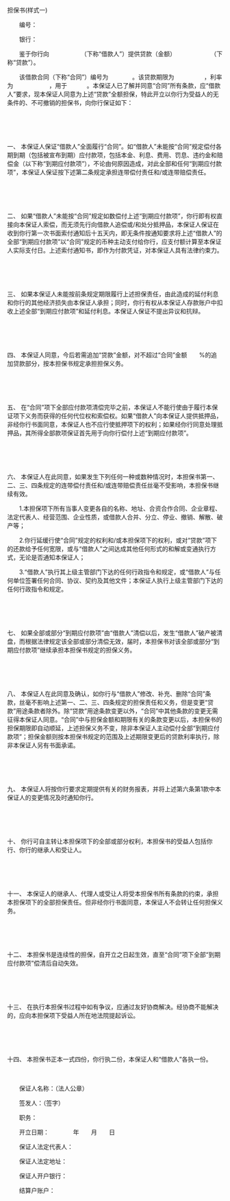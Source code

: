 



担保书(样式一)



 

　　编号：

　　银行：

　　鉴于你行向　　　　　 （下称“借款人”）提供贷款（金额）　　　　　　 （下称“贷款”）。

　　该借款合同（下称“合同”）编号为　　　　。该贷款期限为　　　　　，利率为　　　　　　，用于　　　 。本保证人已了解并同意“合同”所有条款，应“借款人”要求，现本保证人同意为上述“贷款”全额担保，特此开立以你行为受益人的无条件的、不可撤销的担保书，向你行保证如下：

　　

　　

一、
本保证人保证“借款人”全面履行“合同”。如“借款人”未能按“合同”规定偿付各期到期（包括被宣布到期）应付款项，包括本金、利息、费用、罚息、违约金和赔偿金（以下称“到期应付款项”），不论由何原因造成，对此全部和任何“到期应付款项”，本保证人保证按下述第二条规定承担连带偿付责任和/或连带赔偿责任。

　　

　　

二、
如果“借款人”未能按“合同”规定如数偿付上述“到期应付款项”，你行即有权直接向本保证人索偿，而无须先行向借款人追偿或/和处分抵押品，本保证人保证在收到你行第一次书面索付通知后十五天内，即无条件按通知要求将上述“借款人”的全部“到期应付款项”以“合同”规定的币种主动支付给你行，应支付额计算至本保证人实际支付日。上述索付通知书，即作为付款凭证，对本保证人具有法律约束力。

　　

　　

三、
如果本保证人未能按前条规定期限履行上述担保责任，由此造成的延付利息和你行的其他经济损失由本保证人承担；同时，你行有权从本保证人存款账户中扣收上述全部“到期应付款项”和延付利息。本保证人保证不提出异议和抗辩。

　　

　　

四、
本保证人同意，今后若需追加“贷款”金额，对不超过“合同”金额　　%的追加贷款部分，按本担保书规定承担担保义务。

　　

　　

五、
在“合同”项下全部应付款项清偿完毕之前，本保证人不能行使由于履行本保证项下义务而获得的任何代位权和索偿权。如果“借款人”向本保证人提供抵押品，非经你行书面同意，本保证人也不应行使抵押项下的权利；如果经你行同意处理抵押品，其所得全部款项保证首先用于向你行偿付上述“到期应付款项”。

　　

　　

六、
本保证人在此同意，如果发生下列任何一种或数种情况时，本担保书第一、二、三、四条规定的连带偿付责任和/或连带赔偿责任丝毫不受影响，本担保书继续有效。

　　1.本担保项下所有当事人变更各自的名称、地址、合资合作合同、企业章程、法定代表人、经营范围、企业性质，或借款人合并、分立、停业、撤销、解散、破产等；

　　2.你行延缓行使“合同”规定的权利和/或本担保项下的权利，或对“贷款”项下的还款给予任何宽限，或与“借款人”之间达成其他任何形式的和解或变通执行方式，无论是否通知本保证人；

　　3.“借款人”执行其上级主管部门下达的任何行政指令和规定，或“借款人”与任何单位签署任何合同、协议、契约及其他文件；本保证人执行上级主管部门下达的任何行政指令和规定。

　　

　　

七、
如果全部或部分“到期应付款项”由“借款人”清偿以后，发生“借款人”破产被清盘，而根据法律规定该全部或部分清偿无效，届时，本担保书对该全部或部分“到期应付款项”继续承担本担保书规定的担保义务。

　　

　　

八、
本保证人在此同意及确认，如你行与“借款人”修改、补充、删除“合同”条款，丝毫不影响上述第一、二、三、四条规定的担保责任和义务，但是变更“贷款”用途条款者除外。除“贷款”用途条款变更以外，“合同”中其他条款的变更无需征得本保证人同意。“合同”中与担保金额和期限有关的条款变更以后，本担保书的担保期限即自动顺延，上述担保义务不变，除非本保证人主动偿付全部“到期应付款项”；担保金额则按本担保书规定的范围及上述期限变更后的贷款利率执行，除非本保证人另有书面承诺。

　　

　　

九、
本保证人将按你行要求定期提供有关的财务报表，并将上述第六条第1款中本保证人的变更情况及时通知你行。

　　

　　

十、
你行可自主转让本担保项下的全部或部分权利，本担保书的受益人包括你行、你行的继承人和受让人。

　　

　　

十一、
本保证人的继承人、代理人或受让人将受本担保书所有条款的约束，承担本担保项下的全部担保责任。但非经你行书面同意，本保证人不会转让任何担保义务。

　　

　　

十二、
本担保书是连续性的担保，自开立之日起生效，直至“合同”项下全部“到期应付款项”偿清后自动失效。

　　

　　

十三、
在执行本担保书过程中如有争议，应通过友好协商解决。经协商不能解决的，应向本担保项下受益人所在地法院提起诉讼。

　　

　　

十四、
本担保书正本一式四份，你行执二份，本保证人和“借款人”各执一份。　　

　　

　　保证人名称：（法人公章）

　　签发人：（签字）

　　职务：　　　　　　 

　　开立日期：　　　　年　　月　　日

　　保证人法定代表人：

　　保证人法定地址：

　　保证人开户银行：

　　结算户账户：

　　